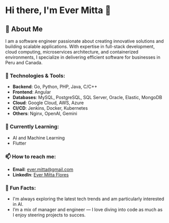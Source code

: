 # Hi there, I'm Ever Mitta 👋

## 🚀 About Me

I am a software engineer passionate about creating innovative solutions and building scalable applications. With expertise in full-stack development, cloud computing, microservices architecture, and containerized environments, I specialize in delivering efficient software for businesses in Peru and Canada.

### 🔧 Technologies & Tools:
- **Backend**: Go, Python, PHP, Java, C/C++
- **Frontend**: Angular
- **Databases**: MySQL, PostgreSQL, SQL Server, Oracle, Elastic, MongoDB
- **Cloud**: Google Cloud, AWS, Azure
- **CI/CD**: Jenkins, Docker, Kubernetes
- **Others**: Nginx, OpenAI, Gemini

### 🌱 Currently Learning:
- AI and Machine Learning
- Flutter

### 📫 How to reach me:
- **Email**: ever.mitta@gmail.com
- **LinkedIn**: [Ever Mitta Flores](https://www.linkedin.com/in/evermittaflores/)

### 🎯 Fun Facts:
- I'm always exploring the latest tech trends and am particularly interested in AI.
- I’m a mix of manager and engineer — I love diving into code as much as I enjoy steering projects to succes.
